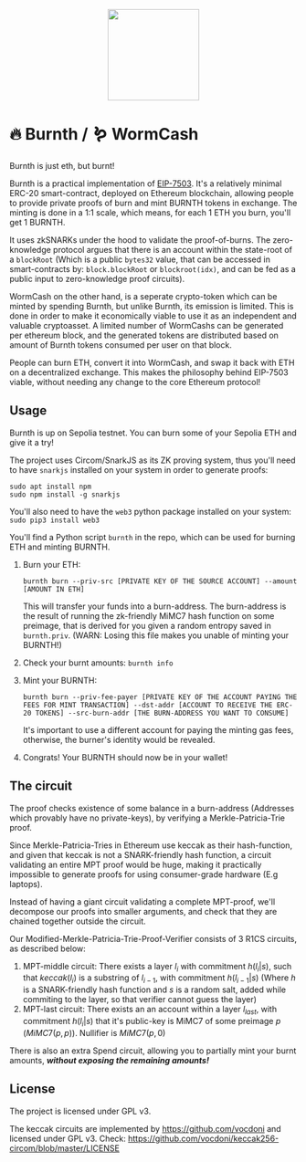 <p align="center">
  <img width=160 src="https://github.com/nobitex/burnth/assets/4275654/e4a87112-2d10-4e4e-b93b-a9d23fd0f94c" />
</p>
 
 # 🔥 Burnth / 🪱 WormCash

Burnth is just eth, but burnt!

Burnth is a practical implementation of [EIP-7503](https://eip7503.org). It's a relatively minimal ERC-20 smart-contract, deployed on Ethereum blockchain, allowing people to provide private proofs of burn and mint BURNTH tokens in exchange. The minting is done in a 1:1 scale, which means, for each 1 ETH you burn, you'll get 1 BURNTH.

It uses zkSNARKs under the hood to validate the proof-of-burns. The zero-knowledge protocol argues that there is an account within the state-root of a `blockRoot` (Which is a public `bytes32` value, that can be accessed in smart-contracts by: `block.blockRoot` or `blockroot(idx)`, and can be fed as a public input to zero-knowledge proof circuits).

WormCash on the other hand, is a seperate crypto-token which can be minted by spending Burnth, but unlike Burnth, its emission is limited. This is done in order to make it economically viable to use it as an independent and valuable cryptoasset. A limited number of WormCashs can be generated per ethereum block, and the generated tokens are distributed based on amount of Burnth tokens consumed per user on that block.

People can burn ETH, convert it into WormCash, and swap it back with ETH on a decentralized exchange. This makes the philosophy behind EIP-7503 viable, without needing any change to the core Ethereum protocol!

## Usage

Burnth is up on Sepolia testnet. You can burn some of your Sepolia ETH and give it a try!

The project uses Circom/SnarkJS as its ZK proving system, thus you'll need to have `snarkjs` installed on your system in order to generate proofs:

```
sudo apt install npm
sudo npm install -g snarkjs
```

You'll also need to have the `web3` python package installed on your system: `sudo pip3 install web3`

You'll find a Python script `burnth` in the repo, which can be used for burning ETH and minting BURNTH.

1. Burn your ETH:

    `burnth burn --priv-src [PRIVATE KEY OF THE SOURCE ACCOUNT] --amount [AMOUNT IN ETH]`

    This will transfer your funds into a burn-address. The burn-address is the result of running the zk-friendly MiMC7 hash function on some preimage, that is derived for you given a random entropy saved in `burnth.priv`. (WARN: Losing this file makes you unable of minting your BURNTH!)
4. Check your burnt amounts: `burnth info`
5. Mint your BURNTH:

    `burnth burn --priv-fee-payer [PRIVATE KEY OF THE ACCOUNT PAYING THE FEES FOR MINT TRANSACTION] --dst-addr [ACCOUNT TO RECEIVE THE ERC-20 TOKENS] --src-burn-addr [THE BURN-ADDRESS YOU WANT TO CONSUME]`

    It's important to use a different account for paying the minting gas fees, otherwise, the burner's identity would be revealed.
7. Congrats! Your BURNTH should now be in your wallet!

## The circuit

The proof checks existence of some balance in a burn-address (Addresses which provably have no private-keys), by verifying a Merkle-Patricia-Trie proof.

Since Merkle-Patricia-Tries in Ethereum use keccak as their hash-function, and given that keccak is not a SNARK-friendly hash function, a circuit validating an entire MPT proof would be huge, making it practically impossible to generate proofs for using consumer-grade hardware (E.g laptops).

Instead of having a giant circuit validating a complete MPT-proof, we'll decompose our proofs into smaller arguments, and check that they are chained together outside the circuit.

Our Modified-Merkle-Patricia-Trie-Proof-Verifier consists of 3 R1CS circuits, as described below:

1. MPT-middle circuit: There exists a layer $`l_i`$ with commitment $`h(l_i | s)`$, such that $`keccak(l_i)`$ is a substring of $`l_{i-1}`$, with commitment $`h(l_{i-1} | s)`$ (Where $h$ is a SNARK-friendly hash function and $s$ is a random salt, added while commiting to the layer, so that verifier cannot guess the layer)
2. MPT-last circuit: There exists an an account within a layer $l_{last}$, with commitment $`h(l_i | s)`$ that it's public-key is MiMC7 of some preimage $p$ ($`MiMC7(p,p)`$). Nullifier is $`MiMC7(p,0)`$

There is also an extra Spend circuit, allowing you to partially mint your burnt amounts, ***without exposing the remaining amounts!***

## License

The project is licensed under GPL v3.

The keccak circuits are implemented by https://github.com/vocdoni and licensed under GPL v3. Check: https://github.com/vocdoni/keccak256-circom/blob/master/LICENSE
